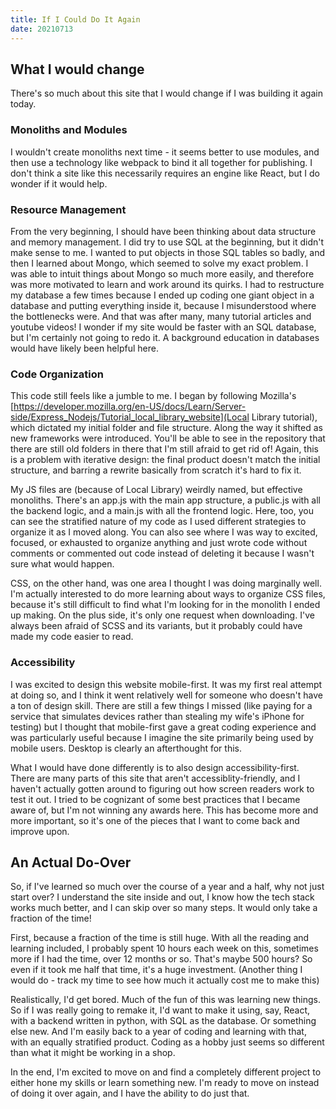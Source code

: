 ```yaml
---
title: If I Could Do It Again
date: 20210713
---
```


## What I would change

There's so much about this site that I would change if I was building it again today.

### Monoliths and Modules

I wouldn't create monoliths next time - it seems better to use modules, and then use a technology like webpack to bind it all together for publishing. I don't think a site like this necessarily requires an engine like React, but I do wonder if it would help.

### Resource Management

From the very beginning, I should have been thinking about data structure and memory management. I did try to use SQL at the beginning, but it didn't make sense to me. I wanted to put objects in those SQL tables so badly, and then I learned about Mongo, which seemed to solve my exact problem. I was able to intuit things about Mongo so much more easily, and therefore was more motivated to learn and work around its quirks. I had to restructure my database a few times because I ended up coding one giant object in a database and putting everything inside it, because I misunderstood where the bottlenecks were. And that was after many, many tutorial articles and youtube videos! I wonder if my site would be faster with an SQL database, but I'm certainly not going to redo it. A background education in databases would have likely been helpful here.

### Code Organization

This code still feels like a jumble to me. I began by following Mozilla's [https://developer.mozilla.org/en-US/docs/Learn/Server-side/Express_Nodejs/Tutorial_local_library_website](Local Library tutorial), which dictated my initial folder and file structure. Along the way it shifted as new frameworks were introduced. You'll be able to see in the repository that there are still old folders in there that I'm still afraid to get rid of! Again, this is a problem with iterative design: the final product doesn't match the initial structure, and barring a rewrite basically from scratch it's hard to fix it.

My JS files are (because of Local Library) weirdly named, but effective monoliths. There's an app.js with the main app structure, a public.js with all the backend logic, and a main.js with all the frontend logic. Here, too, you can see the stratified nature of my code as I used different strategies to organize it as I moved along. You can also see where I was way to excited, focused, or exhausted to organize anything and just wrote code without comments or commented out code instead of deleting it because I wasn't sure what would happen.

CSS, on the other hand, was one area I thought I was doing marginally well. I'm actually interested to do more learning about ways to organize CSS files, because it's still difficult to find what I'm looking for in the monolith I ended up making. On the plus side, it's only one request when downloading. I've always been afraid of SCSS and its variants, but it probably could have made my code easier to read.

### Accessibility

I was excited to design this website mobile-first. It was my first real attempt at doing so, and I think it went relatively well for someone who doesn't have a ton of design skill. There are still a few things I missed (like paying for a service that simulates devices rather than stealing my wife's iPhone for testing) but I thought that mobile-first gave a great coding experience and was particularly useful because I imagine the site primarily being used by mobile users. Desktop is clearly an afterthought for this.

What I would have done differently is to also design accessibility-first. There are many parts of this site that aren't accessiblity-friendly, and I haven't actually gotten around to figuring out how screen readers work to test it out. I tried to be cognizant of some best practices that I became aware of, but I'm not winning any awards here. This has become more and more important, so it's one of the pieces that I want to come back and improve upon.

## An Actual Do-Over

So, if I've learned so much over the course of a year and a half, why not just start over? I understand the site inside and out, I know how the tech stack works much better, and I can skip over so many steps. It would only take a fraction of the time!

First, because a fraction of the time is still huge. With all the reading and learning included, I probably spent 10 hours each week on this, sometimes more if I had the time, over 12 months or so. That's maybe 500 hours? So even if it took me half that time, it's a huge investment. (Another thing I would do - track my time to see how much it actually cost me to make this)

Realistically, I'd get bored. Much of the fun of this was learning new things. So if I was really going to remake it, I'd want to make it using, say, React, with a backend written in python, with SQL as the database. Or something else new. And I'm easily back to a year of coding and learning with that, with an equally stratified product. Coding as a hobby just seems so different than what it might be working in a shop.

In the end, I'm excited to move on and find a completely different project to either hone my skills or learn something new. I'm ready to move on instead of doing it over again, and I have the ability to do just that.

